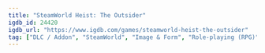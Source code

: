```yaml
---
title: "SteamWorld Heist: The Outsider"
igdb_id: 24420
igdb_url: "https://www.igdb.com/games/steamworld-heist-the-outsider"
tag: ["DLC / Addon", "SteamWorld", "Image & Form", "Role-playing (RPG)", "Strategy", "Turn-based strategy (TBS)", "Adventure", "Indie", "Single player", "Side view", "Action", "Science fiction"]
---
```

